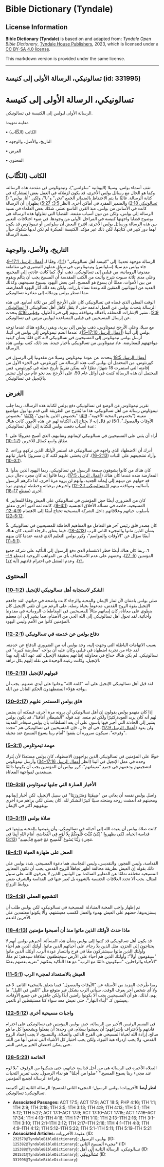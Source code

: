 # Bible Dictionary (Tyndale)

## License Information

**Bible Dictionary (Tyndale)** is based on and adapted from: _Tyndale Open Bible Dictionary_, [Tyndale House Publishers](https://tyndaleopenresources.com/), 2023, which is licensed under a [CC BY-SA 4.0 license](https://creativecommons.org/licenses/by-sa/4.0/legalcode.en).

This markdown version is provided under the same license.



--------------------------------

## تسالونيكي، الرسالة الأولى إلى كنيسة (id: 331995)

تسالونيكي، الرسالة الأولى إلى كنيسة
===================================

الرسالة الأولى لبولس إلى الكنيسة في تسالونيكي.

معاينة تمهيدة

• الكاتب (الكُتَّاب)

• التاريخ، والأصل، والوجهة

• الغرض

• المحتوى

الكاتب (الكُتَّاب)
------------------

تقف أسماء بولس، وسيلا (اليونانية "سلوانس")، وتيموثاوس في مقدمة هذه الرسالة، وكما هو الحال مع رسائل بولس الأخرى، قد يكون لزملائه في العمل بعض المشاركة في كتابة الرسالة. غالبًا ما يتم الاحتفاظ بالضمائر الجمع "نحن" و"نا"، ولكن "أنا، بولس" ([1 تسالونيكي 2:18](https://ref.ly/1Thess2:18)) والضمير المفرد في أماكن أخرى (انظر [3:5؛](https://ref.ly/1Thess3:5) [5:27](https://ref.ly/1Thess5:27)) يظهران أن الرسالة كانت في الأساس من بولس. منذ القرن التاسع عشر، شكك بعض العلماء في نسبة الرسالة إلى بولس، ولكن من دون أسباب مقنعة. القضايا التي تتناولها هذه الرسالة هي بوضوح قضايا واجهتها كنيسة في المراحل الأولى من وجودها. في ضوء اختلافات التعبير بين هذه الرسالة ورسائل بولس الأخرى، اقترح البعض أن سلوانس أو تيموثاوس قد يكون لهما دور كبير في كتابتها، لكن ذلك غير مؤكد. الكنيسة المبكرة لم تكن لديها شكوك حيال نسبة الرسالة.

التاريخ، والأصل، والوجهة
------------------------

الرسالة موجهة تحديدًا إلى "كنيسة أهل تسالونيكي" ([1:1](https://ref.ly/1Thess1:1)). وفقًا لـ [أعمال الرسل 17:1–9](https://ref.ly/Acts17:1-Acts17:9)، جاء بولس مع سيلا (سلوانس) وتيموثاوس، في سياق عملهم التبشيري في مقاطعة مقدونيا الرومانية، من فيلبي إلى تسالونيكي. ذهب أولاً، كما كانت عادته، إلى المجمع، وعلى مدى ثلاثة سبوت شرح وأثبت من الكتب المقدسة أن المسيح يجب أن يتألم ويقوم من بين الأموات، معلنًا أن يسوع هو المسيح. آمن بعض اليهود بيسوع مسيحهم، وكذلك العديد من اليونانيين المتقين لله وعدة نساء بارزات. ولكن بعد ذلك أثار اليهود المعارضة، مما اضطر بولس وزملائه إلى مغادرة تسالونيكي.

الوقت الفعلي الذي قضاه في تسالونيكي كان على الأرجح أكثر من ثلاثة أسابيع. في هذه الرسالة يتحدث بولس عن العمل لدعمه حتى لا يثقل كاهل أهل تسالونيكي ([1 تسالونيكي 2:9](https://ref.ly/1Thess2:9)). تشير الإشارات المتعلقة بأفعاله ومواقفه بينهم إلى فترة أطول، و[فيلبي 4:16](https://ref.ly/Phil4:16) يتحدث عن إرسال المسيحيين في فيلبي المساعدة لبولس مرتين في تسالونيكي.

مع سيلا، وعلى الأرجح تيموثاوس، ذهب بولس إلى بيرية، وبقي زملاؤه هناك عندما توجه بولس إلى أثينا ([أعمال الرسل 17:10–15](https://ref.ly/Acts17:10-Acts17:15)). عندما انضم تيموثاوس إلى بولس في أثينا، أرسل بولس تيموثاوس إلى المسيحيين في تسالونيكي لأنه كان قلقًا بشأن كيفية مواجهتهم للمعارضة. عاد تيموثاوس من تسالونيكي بأخبار جيدة. بعد ذلك، كتب بولس هذه الرسالة.

[أعمال الرسل 18:5](https://ref.ly/Acts18:5) يتحدث عن عودة تيموثاوس وسيلا من مقدونيا إلى الرسول في كورنثوس. من المحتمل أن بولس كتب هذه الرسالة من كورنثوس، في الجزء الأول من إقامته التي استمرت 18 شهرًا. نظرًا لأنه يمكن تقريبًا تأريخ عمله في كورنثوس، فمن المحتمل أن هذه الرسالة كتبت في أوائل عام 50، على الأرجح بعد نحو عام من أول تبشير بالإنجيل في تسالونيكي.

الغرض
-----

تقرير تيموثاوس عن الوضع في تسالونيكي دفع بولس لكتابة هذه الرسالة. ربما جلب تيموثاوس رسالة من أهل تسالونيكي. هذا ما يُقترح من الطريقة التي قدم بها بول مواضيع معينة ("بخصوص المحبة الأخوية"، [4:9](https://ref.ly/1Thess4:9)؛ "بخصوص الذين ينامون"، [4:13](https://ref.ly/1Thess4:13)؛ "بخصوص الأوقات والفصول"، [5:1](https://ref.ly/1Thess5:1)) ثم قال إنه لا يحتاج إلى الكتابة لهم عن هذه الأمور. كانت هناك عدة أسباب دفعت بولس للكتابة إلى أهل تسالونيكي:

1\. أراد أن يثني على المسيحيين في تسالونيكي لإيمانهم وتفانيهم، الذي أصبح معروفًا على نطاق واسع كمثال للآخرين ([1:7–10](https://ref.ly/1Thess1:7-1Thess1:10)).

2\. أدرك أن الاضطهاد الذي واجهه في تسالونيكي قد استمر لأولئك الذين تركهم وراءه، وأراد تشجيعهم على الثبات ([2:13–16](https://ref.ly/1Thess2:13-1Thess2:16)). كان يخشى عليهم لكنه كان مسرورًا بأخبار ثباتهم ([3:1–10](https://ref.ly/1Thess3:1-1Thess3:10)).

3\. كان هناك من كانوا يشوهون سمعة الرسول في تسالونيكي، ربما اليهود الذين بدأوا المعارضة ضده عندما كان هناك ([أعمال الرسل 17:5](https://ref.ly/Acts17:5)). ربما قالوا إنه كان مجرد دجال ديني قد حولهم عن دينهم إلى إيمانه الجديد، وأنهم لن يروه مرة أخرى. لذا ذكرهم الرسول بأساليبه ومواقفه بينهم ([1 تسالونيكي 2:1–12](https://ref.ly/1Thess2:1-1Thess2:12)) وأخبرهم برغباته وخططه لرؤيتهم مرة أخرى (مقطع [17–18](https://ref.ly/1Thess2:17-1Thess2:18)).

4\. كان من الضروري أيضًا حض المؤمنين في تسالونيكي على العيش وفقًا للمعايير المسيحية، خاصة في مسألة الأخلاق الجنسية ([4:1–8](https://ref.ly/1Thess4:1-1Thess4:8)). كانت ثمة أمور أخرى تتعلق بأسلوب حياتهم وعلاقاتهم داخل الشركة المسيحية تحتاج أيضًا إلى الاهتمام ([4:9–12؛](https://ref.ly/1Thess4:9-1Thess4:12) [5:12–22](https://ref.ly/1Thess5:12-1Thess5:22)).

5\. كان مصدر قلق رئيس آخر هو التعامل مع المفاهيم الخاطئة للمسيحيين في تسالونيكي بشأن الذين ماتوا والمجيء الثاني للرب ([4:13–18](https://ref.ly/1Thess4:13-1Thess4:18)). فيما يتعلق بالرجاء العتيد، كان هناك أيضًا سؤال عن "الأوقات والمواسم"، وكرر بولس التعليم الذي قدمه عندما كان بينهم ([5:1–11](https://ref.ly/1Thess5:1-1Thess5:11)).

٦. ربما كان هناك أيضًا خطر الانقسام الذي دفع الرسول إلى التأكيد على شركة جميع المؤمنين ([5: 27](https://ref.ly/1Thess5:27))، وحضهم على عدم الاستخفاف بأي من المواهب الروحية (مقطع [١٩–٢١](https://ref.ly/1Thess5:19-1Thess5:21))، وعدم الفشل في احترام قادتهم (آية [١٢](https://ref.ly/1Thess5:12)).

المحتوى
-------

### الشكر لاستجابة أهل تسالونيكي للإنجيل ([1:2–10](https://ref.ly/1Thess1:2-1Thess1:10))

صلى بولس بامتنان لأن ثمار الإيمان والمحبة والرجاء كانت واضحة في حياتهم. لقد جاءهم الإنجيل بقوة الروح القدس، مدعوماً بحياة رسله. على الرغم من أن تلقي الإنجيل كان ينطوي على معاناة، كان إيمانهم مثالاً للمسيحيين في المقاطعات الرومانية في مقدونيا وأخائية. لقد تحول أهل تسالونيكي إلى الله الحي من الأصنام، مما يشير إلى أن معظم المؤمنين كانوا من الأمم وليس اليهود.

### دفاع بولس عن خدمته في تسالونيكي ([2:1–12](https://ref.ly/1Thess2:1-1Thess2:12))

بسبب الاتهامات الباطلة التي وجهت إليه، وجد بولس أنه من الضروري الدفاع عن خدمته. لقد جاء من تجربة اضطهاد في فيلبي وكان عليه أن يواجه "معارضة كبيرة" في تسالونيكي. لم يكن هناك خداع في محاولته إقناعهم بحقيقة الإنجيل. لقد عهد الله إليه بهذا الإنجيل، وكانت رغبته الوحيدة هي نقله إليهم بكل نزاهة.

### قبولهم للإنجيل ([2:13–16](https://ref.ly/1Thess2:13-1Thess2:16))

لقد قبل أهل تسالونيكي الإنجيل على أنه "كلمة الله" وعانوا على أيدي شعبهم. يجب أن يواجه هؤلاء المضطهدون الحكم العادل من الله.

### قلق بولس المستمر عليهم ([2:17–20](https://ref.ly/1Thess2:17-1Thess2:20))

إذا كان متهمو بولس يقولون إن أهل تسالونيكي لن يرونه مرة أخرى، فيمكنه أن يضمن لهم أنه كان يريد العودة كثيرًا ولكن تم منعه. عند قوله "الشيطان أعاقنا"، قد يكون بولس يشير إلى الحادثة التي أُجبر فيها ياسون على أن يعد السلطات بأن بولس سيغادر المدينة ولن يعود ([أعمال الرسل 17:9](https://ref.ly/Acts17:9)). في أي حال، فإن المسيحيين في تسالونيكي هم "مجده وفرحه". سيكون سروره أن يقفوا "أمام ربنا يسوع المسيح عند مجيئه".

### مهمة تيموثاوس ([3:1–5](https://ref.ly/1Thess3:1-1Thess3:5))

خوفًا على المؤمنين في تسالونيكي الذين يواجهون الاضطهاد، كان بولس مستعدًا لأن يُترك وحده في عمل الإنجيل في أثينا (انظر [أعمال الرسل 17:16–34](https://ref.ly/Acts17:16-Acts17:34)) وأرسل تيموثاوس لتشجيعهم ودعمهم في جميع "ضيقاتهم". كرر بولس أن المؤمنين يجب أن يكونوا دائمًا مستعدين لمواجهة المعاناة.

### الأخبار السارة التي جلبها تيموثاوس ([3:6–10](https://ref.ly/1Thess3:6-1Thess3:10))

واصل بولس نفسه أن يعاني من "ضِيقَتِنَا وَضَرُورَتِنَا" في سبيل الإنجيل، لكن أخبار إيمانهم ومحبتهم قد أنعشت روحه ومنحته سببًا كبيرًا للشكر لله. كان يصلي لكي يراهم مرة أخرى ويقويهم أكثر في الإيمان.

### صلاة بولس ([3:11–13](https://ref.ly/1Thess3:11-1Thess3:13))

كانت صلاة بولس أن يعيده الله إلى أحبائه في تسالونيكي، وأن يفيضوا بالمحبة ويثبتوا في قداسة الحياة، لكي يظهروا "لِكَيْ يُثَبِّتَ قُلُوبَكُمْ بِلَا لَوْمٍ فِي ٱلْقَدَاسَةِ، أَمَامَ ٱللهِ أَبِينَا فِي مَجِيءِ رَبِّنَا يَسُوعَ ٱلْمَسِيحِ مَعَ جَمِيعِ قِدِّيسِيهِ" ([3:13](https://ref.ly/1Thess3:13)).

### الحض على طهارة الحياة ([4:1–8](https://ref.ly/1Thess4:1-1Thess4:8))

القداسة، وليس الفجور، والتقديس، وليس النجاسة، هما دعوة المسيحي. شدد بولس على ذلك بقوله إن العيش بطريقة مخالفة أظهر تجاهلاً للروح القدس. يجب أن تكون المعايير المسيحية مختلفة تمامًا عن المعايير السائدة بين الوثنيين الذين لا يعرفون الله. على سبيل المثال، يجب ألا تحدد العلاقات الجنسية بالشهوة بل تُعبر عنها في القداسة والشرف ضمن روابط الزواج.

### التشجيع العملي ([4:9–12](https://ref.ly/1Thess4:9-1Thess4:12))

تم إظهار واجب المحبة المتبادلة المسيحية في تسالونيكي، لكن بولس طلب أن يستزيدوها. حضهم على العيش بهدوء والعمل لكسب معيشتهم، وألا يكونوا معتمدين على الآخرين للدعم.

### ماذا حدث لأولئك الذين ماتوا منذ أن أصبحوا مؤمنين ([4:13–18](https://ref.ly/1Thess4:13-1Thess4:18))

قد يكون أهل تسالونيكي قد كتبوا إلى بولس بشأن هذه المسألة. أخبرهم بولس أنهم لا يحتاجون إلى الحزن، مثل الذين بلا رجاء، على أحبائهم الذين ماتوا. أولئك الذين هم أحياء وأولئك الذين ماتوا سيشتركون معًا في فرح وانتصار عودة الرب. أولئك الذين ماتوا "سيقومون أولاً"؛ وأولئك الذين هم أحياء على الأرض سيختطفون لملاقاة سيدهم؛ ثم معًا، الأحياء والراحلين، "سيكونون دائمًا مع الرب." مع هذا التأكيد يمكنهم "تعزية بعضهم بعضًا"

### العيش بالاستعداد لمجيء الرب ([5:1–11](https://ref.ly/1Thess5:1-1Thess5:11))

ربما طُرحت المزيد من الأسئلة عن "الأوقات والفصول" فيما يتعلق بالمجيء الثاني. لا هم ولا أي شخص آخر يعرف الوقت. سيأتي الرب بشكل غير متوقع مثل "اللص في الليل". ما يهم، لذلك، هو أن المسيحيين يجب ألا يكونوا راضين أبدًا ولكن جاهزين في جميع الأوقات، يعيشون كـ "أبناء النهار"، حتى نعيش معه سواء كنا مستيقظين أو نائمين.

### واجبات مسيحية أخرى ([5:12–22](https://ref.ly/1Thess5:12-1Thess5:22))

في القسم الرئيس الأخير من الرسالة، حض بولس المؤمنين في تسالونيكي على احترام قادتهم والاعتراف بإشرافهم؛ أن يعيشوا بسلام، في وحدة؛ أن يفعلوا ويشجعوا كل ما هو صالح. إرادة الله لحياة المسيحي هي الفرح الدائم، والصلاة، والتسبيح. لا يجب إخماد الروح القدس، ولا يجب ازدراء هبة النبوة، ولكن يجب اختبار كل الأشياء التي تدعي أنها من الله، حتى يمكن احتضان الخير ورفض الشر.

### الخاتمة ([5:23–28](https://ref.ly/1Thess5:23-1Thess5:28))

الصلاة الأخيرة في الرسالة هي من أجل قداسة حياتهم، حتى يتمكنوا من الوقوف "بلا لوم عند مجيء ربنا يسوع المسيح." "صلوا من أجلنا" هو نداء الرسول. يجب تمرير التحيات وقراءة الرسالة لجميع المؤمنين.

**انظر أيضا** الأخرويات؛ بولس الرسول؛ المجيء الثاني للمسيح؛ الرسالة الثانية إلى أكنيسة تسالونيكي؛ تسالونيكي.

* **Associated Passages:** ACT 17:5; ACT 17:9; ACT 18:5; PHP 4:16; 1TH 1:1; 1TH 2:9; 1TH 2:18; 1TH 3:5; 1TH 3:13; 1TH 4:9; 1TH 4:13; 1TH 5:1; 1TH 5:12; 1TH 5:27; ACT 17:1–ACT 17:9; ACT 17:10–ACT 17:15; ACT 17:16–ACT 17:34; 1TH 4:13–1TH 4:18; 1TH 1:7–1TH 1:10; 1TH 2:13–1TH 2:16; 1TH 3:1–1TH 3:10; 1TH 2:1–1TH 2:12; 1TH 2:17–1TH 2:18; 1TH 4:1–1TH 4:8; 1TH 4:9–1TH 4:12; 1TH 5:12–1TH 5:22; 1TH 5:1–1TH 5:11; 1TH 5:19–1TH 5:21
* **Associated Articles:** عقيدة الأخرويات (ID: `232570@TyndaleBibleDictionary`); بولس، الرسول (ID: `125382@TyndaleBibleDictionary`); مجيء المسيح الثاني* (ID: `125388@TyndaleBibleDictionary`); تسالونيكي، الرسالة الثانية إلى أهل (ID: `201531@TyndaleBibleDictionary`); تَسَالُونِيكِي (ID: `331996@TyndaleBibleDictionary`)


